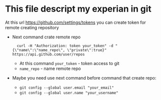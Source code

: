 # This file descript my experian in git

At this url https://github.com/settings/tokens you can create token for remote creating repository

+ Next command crate remote repo

        curl -H "Authorization: token your_token" -d "{\"name\":\"name_repo\", \"private\":true}" https://api.github.com/user/repos
    + At this command ```your_token``` - token access to git
    + ```name_repo``` - name remote repo
+ Maybe you need use next command before command that create repo:
  + ```git config --global user.email "your_email"```
  + ```git config --global user.name "your_username"```